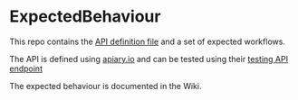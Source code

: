 # ExpectedBehaviour #

This repo contains the [API definition file](https://github.com/CampFireManager/ExpectedBehaviour/blob/master/apiary.apib) and a set of expected workflows.

The API is defined using [apiary.io](http://apiary.io) and can be tested using their [testing API endpoint](http://campfiremanager.apiary.io)

The expected behaviour is documented in the Wiki.
